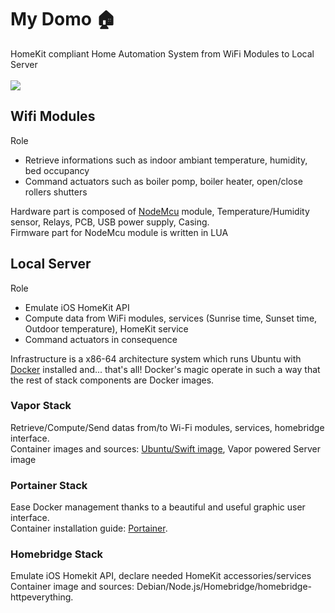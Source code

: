 # My Domo 🏠
HomeKit compliant Home Automation System from WiFi Modules to Local Server
<br><br>
![](https://docs.google.com/uc?id=0BxOSr4OUvNOfWmwxU09ld0dsUWM)
<br>
## Wifi Modules
Role
- Retrieve informations such as indoor ambiant temperature, humidity, bed occupancy
- Command actuators such as boiler pomp, boiler heater, open/close rollers shutters

Hardware part is composed of [NodeMcu](http://nodemcu.com/index_en.html) module, Temperature/Humidity sensor, Relays, PCB, USB power supply, Casing.
<br>
Firmware part for NodeMcu module is written in LUA
## Local Server
Role
- Emulate iOS HomeKit API
- Compute data from WiFi modules, services (Sunrise time, Sunset time, Outdoor temperature), HomeKit service
- Command actuators in consequence

Infrastructure is a x86-64 architecture system which runs Ubuntu with [Docker](https://www.docker.com) installed and... that's all! 
Docker's magic operate in such a way that the rest of stack components are Docker images.
### Vapor Stack
Retrieve/Compute/Send datas from/to Wi-Fi modules, services, homebridge interface.<br>
Container images and sources: [Ubuntu/Swift image](https://hub.docker.com/r/swiftdocker/swift/), Vapor powered Server image
### Portainer Stack
Ease Docker management thanks to a beautiful and useful graphic user interface.<br>
Container installation guide: [Portainer](http://portainer.io).
### Homebridge Stack
Emulate iOS Homekit API, declare needed HomeKit accessories/services<br>
Container image and sources: Debian/Node.js/Homebridge/homebridge-httpeverything.


